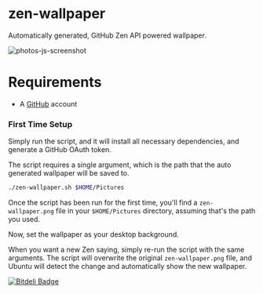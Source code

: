 zen-wallpaper
=============

Automatically generated, GitHub Zen API powered wallpaper.

![photos-js-screenshot](http://taeram.github.io/media/zen-wallpaper.png)

Requirements
============

* A [GitHub](https://github.com/) account

### First Time Setup

Simply run the script, and it will install all necessary dependencies, and generate a GitHub OAuth token.

The script requires a single argument, which is the path that the auto generated wallpaper will be saved to.

```bash
./zen-wallpaper.sh $HOME/Pictures
```

Once the script has been run for the first time, you'll find a `zen-wallpaper.png` file in your `$HOME/Pictures` directory,
assuming that's the path you used.

Now, set the wallpaper as your desktop background.

When you want a new Zen saying, simply re-run the script with the same arguments. The script will overwrite the
original `zen-wallpaper.png` file, and Ubuntu will detect the change and automatically show the new wallpaper.



[![Bitdeli Badge](https://d2weczhvl823v0.cloudfront.net/taeram/zen-wallpaper/trend.png)](https://bitdeli.com/free "Bitdeli Badge")

